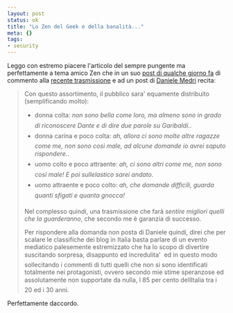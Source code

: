 ```yaml
--- 
layout: post
status: ok
title: "Lo Zen del Geek e della banalità..."
meta: {}
tags: 
- security
---
```

Leggo con estremo piacere l'articolo del sempre pungente ma perfettamente a tema amico Zen che in un suo [post di qualche giorno fa](http://www.kill-9.it/blog/index.php/2006/09/09/la-bella-il-geek-e-la-banalita/) di commento alla [recente trasmissione](http://www.mediaset.it/brand/italia1/la_pupa_e_il_secchione/schedaprogramma_1818.shtml) e ad un post di [Daniele Medri](http://daniele.wordpress.com/2006/08/27/la-bella-pupa-e-il-secchione/) recita:

> Con questo assortimento, il pubblico sara' equamente distribuito (semplificando molto):
>  * donna colta: *non sono bella come loro, ma almeno sono in grado di riconoscere Dante e di dire due parole su Garibaldi.*.
>  * donna carina e poco colta: *ah, allora ci sono molte altre ragazze come me, non sono così male, ad alcune domande io avrei saputo rispondere.*.
>  * uomo colto e poco attraente: *ah, ci sono altri come me, non sono così male! E poi sullelastico sarei andato.*
>  * uomo attraente e poco colto: *ah, che domande difficili, guarda quanti sfigati e quanta gnocca!*
> 
> Nel complesso quindi, una trasmissione che farà *sentire migliori quelli che la guarderanno*, che secondo me è garanzia di successo.  
>
> Per rispondere alla domanda non posta di Daniele quindi, direi che per scalare le classifiche dei blog in Italia basta parlare di un evento mediatico palesemente estremizzato che ha lo scopo di divertire suscitando sorpresa, disappunto ed incredulita'  ed in questo modo sollecitando i commenti di tutti quelli che non si sono identificati totalmente nei protagonisti, ovvero secondo mie stime speranzose ed assolutamente non supportate da nulla, l 85 per cento dellItalia tra i 20 ed i 30 anni.  

Perfettamente daccordo. 
